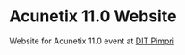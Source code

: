 # Acunetix 11.0 Website

Website for Acunetix 11.0 event at [DIT Pimpri](https://engg.dypvp.edu.in/)